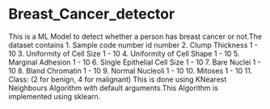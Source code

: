# Breast_Cancer_detector
This is a ML Model to detect whether a person has breast cancer or not.The dataset contains  1. Sample code number            id number    2. Clump Thickness               1 - 10    3. Uniformity of Cell Size       1 - 10    4. Uniformity of Cell Shape      1 - 10    5. Marginal Adhesion             1 - 10    6. Single Epithelial Cell Size   1 - 10    7. Bare Nuclei                   1 - 10    8. Bland Chromatin               1 - 10    9. Normal Nucleoli               1 - 10   10. Mitoses                       1 - 10   11. Class:                        (2 for benign, 4 for malignant)
This is done using KNearest Neighbours Algorithm with default arguments.This Algorithm is implemented using sklearn.
